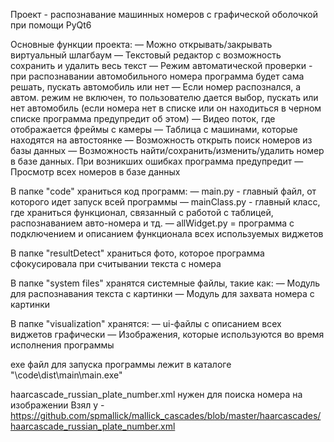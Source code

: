 Проект - распознавание машинных номеров с графической оболочкой при помощи PyQt6

Основные функции проекта:
— Можно открывать/закрывать виртуальный шлагбаум
— Текстовый редактор с возможность сохранить и удалить весь текст
— Режим автоматической проверки - при распознавании автомобильного номера программа будет сама решать, пускать автомобиль или нет
— Если номер распознался, а автом. режим не включен, то пользователю дается выбор, пускать или нет автомобиль (если номера нет в списке или он находиться в черном списке программа предупредит об этом)
— Видео поток, где отображается фреймы с камеры
— Таблица с машинами, которые находятся на автостоянке
— Возможность открыть поиск номеров из базы данных
— Возможность найти/сохранить/изменить/удалить номер в базе данных. При возникших ошибках программа предупредит
— Просмотр всех номеров в базе данных

В папке "code" храниться код программ:
— main.py - главный файл, от которого идет запуск всей программы
— mainClass.py - главный класс, где храниться функционал, связанный с работой с таблицей, распознаванием авто-номера и тд.
— allWidget.py = программа с подключением и описанием функционала всех используемых виджетов

В папке "resultDetect" храниться фото, которое программа сфокусировала при считывании текста с номера

В папке "system files" хранятся системные файлы, такие как:
— Модуль для распознавания текста с картинки
— Модуль для захвата номера с картинки

В папке "visualization" хранятся:
— ui-файлы с описанием всех виджетов графически
— Изображения, которые используются во время исполнения программы


exe файл для запуска программы лежит в каталоге "\code\dist\main\main.exe"

haarcascade_russian_plate_number.xml нужен для поиска номера на изображении
Взял у - https://github.com/spmallick/mallick_cascades/blob/master/haarcascades/haarcascade_russian_plate_number.xml
